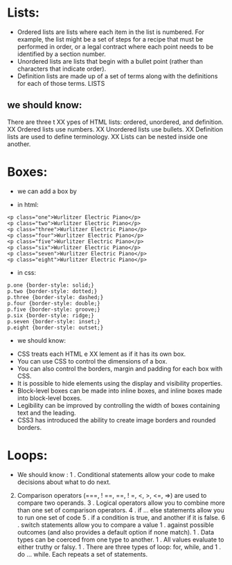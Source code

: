 
# Lists:
* Ordered lists are lists where each item in the list is
numbered. For example, the list might be a set of steps for
a recipe that must be performed in order, or a legal contract
where each point needs to be identified by a section
number.
* Unordered lists are lists that begin with a bullet point
(rather than characters that indicate order).
* Definition lists are made up of a set of terms along with the
definitions for each of those terms.
LISTS
## we should know:
There are three t XX ypes of HTML lists: ordered,
unordered, and definition.
XX Ordered lists use numbers.
XX Unordered lists use bullets.
XX Definition lists are used to define terminology.
XX Lists can be nested inside one another.

# Boxes:
- we can add a box by
* in html:
```
<p class="one">Wurlitzer Electric Piano</p>
<p class="two">Wurlitzer Electric Piano</p>
<p class="three">Wurlitzer Electric Piano</p>
<p class="four">Wurlitzer Electric Piano</p>
<p class="five">Wurlitzer Electric Piano</p>
<p class="six">Wurlitzer Electric Piano</p>
<p class="seven">Wurlitzer Electric Piano</p>
<p class="eight">Wurlitzer Electric Piano</p>
```
* in css:
```
p.one {border-style: solid;}
p.two {border-style: dotted;}
p.three {border-style: dashed;}
p.four {border-style: double;}
p.five {border-style: groove;}
p.six {border-style: ridge;}
p.seven {border-style: inset;}
p.eight {border-style: outset;}
```
* we should know:
- CSS treats each HTML e XX lement as if it has its own box.
- You can use CSS to control the dimensions of a box.
- You can also control the borders, margin and padding
for each box with CSS.
- It is possible to hide elements using the display and
visibility properties.
- Block-level boxes can be made into inline boxes, and
inline boxes made into block-level boxes.
- Legibility can be improved by controlling the width of
boxes containing text and the leading.
- CSS3 has introduced the ability to create image
borders and rounded borders.
# Loops:
* We should know :
1 . Conditional statements allow your code to make
decisions about what to do next.
2. Comparison operators (===, ! ==, ==, ! =, <, >, <=, =>)
are used to compare two operands.
3 . Logical operators allow you to combine more than one
set of comparison operators.
4 . if ... else statements allow you to run one set of code
5 . if a condition is true, and another if it is false.
6 . switch statements allow you to compare a value
1 . against possible outcomes (and also provides a default
option if none match).
1 . Data types can be coerced from one type to another.
1 . All values evaluate to either truthy or falsy.
1 . There are three types of loop: for, while, and
1 . do ... while. Each repeats a set of statements.
